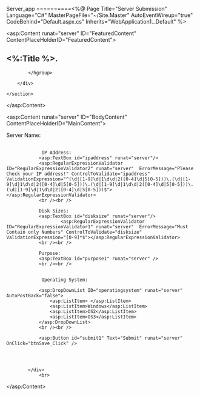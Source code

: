 Server_app
==========<%@ Page Title="Server Submission" Language="C#" MasterPageFile="~/Site.Master" AutoEventWireup="true" CodeBehind="Default.aspx.cs" Inherits="WebApplication1._Default" %>

<asp:Content runat="server" ID="FeaturedContent" ContentPlaceHolderID="FeaturedContent">
    <section class="featured">
        <div class="content-wrapper">
            <hgroup class="title">
                <h1><%:Title %>.</h1>

            </hgroup>
           
        </div>

    </section>


</asp:Content>
<!-- Contains the data entry boxes on the main form -->
<asp:Content runat="server" ID="BodyContent" ContentPlaceHolderID="MainContent">
   <div class="test" >
                Server Name: 
                <asp:TextBox id="servername" runat="server" />
                <br /><br />
       
                 IP Address: 
                <asp:TextBox id="ipaddress" runat="server"/>
                <asp:RegularExpressionValidator ID="RegularExpressionValidator2" runat="server"  ErrorMessage="Please Check your IP address!" ControlToValidate="ipaddress" ValidationExpression="^(\d|[1-9]\d|1\d\d|2([0-4]\d|5[0-5]))\.(\d|[1-9]\d|1\d\d|2([0-4]\d|5[0-5]))\.(\d|[1-9]\d|1\d\d|2([0-4]\d|5[0-5]))\.(\d|[1-9]\d|1\d\d|2([0-4]\d|5[0-5]))$"></asp:RegularExpressionValidator>
                <br /><br /> 
          
                Disk Sizes:
                <asp:TextBox id="disksize" runat="server"/>
                        <asp:RegularExpressionValidator ID="RegularExpressionValidator1" runat="server"  ErrorMessage="Must Contain only Numbers" ControlToValidate="disksize" ValidationExpression="[0-9]*$"></asp:RegularExpressionValidator>
                <br /><br />    
       
                Purpose:
                <asp:TextBox id="purpose1" runat="server" />
                <br /><br />
        
                      
                 Operating System:
<!--This is data will be pulled from the database once connection has been made -->
                <asp:DropDownList ID="operatingsystem" runat="server" AutoPostBack="false">
                    <asp:ListItem> </asp:ListItem>
                    <asp:ListItem>Windows</asp:ListItem>
                    <asp:ListItem>OS2</asp:ListItem>
                    <asp:ListItem>OS3</asp:ListItem>
                </asp:DropDownList>
                <br /><br />

<!--Main submit button to send data to the database  -->
                <asp:Button id="submit1" Text="Submit" runat="server" OnClick="btnSave_Click" />
    

         
                      
            </div>
                <br>

</asp:Content>
